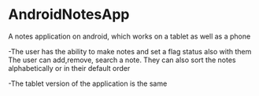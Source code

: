 # AndroidNotesApp
A notes application on android, which works on a tablet as well as a phone

-The user has the ability to make notes and set a flag status also with them
The user can add,remove, search a note. They can also sort the notes alphabetically
or in their default order

-The tablet version of the application is the same
